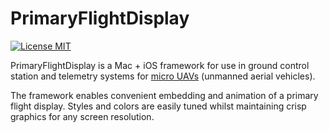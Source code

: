 # PrimaryFlightDisplay

[![License MIT](https://img.shields.io/badge/license-MIT-blue.svg?style=flat-square)](https://github.com/kouky/MavlinkPrimaryFlightDisplay/blob/master/LICENSE)


PrimaryFlightDisplay is a Mac + iOS framework for use in ground control station and telemetry systems for [micro UAVs](https://en.wikipedia.org/wiki/Miniature_UAV) (unmanned aerial vehicles).

The framework enables convenient embedding and animation of a primary flight display. Styles and colors are easily tuned whilst maintaining crisp graphics for any screen resolution.
